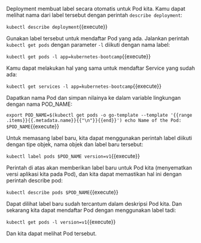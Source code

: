 Deployment membuat label secara otomatis untuk Pod kita. Kamu dapat melihat nama dari label tersebut dengan perintah `describe deployment`:

`kubectl describe deployment`{{execute}}

Gunakan label tersebut untuk mendaftar Pod yang ada. Jalankan perintah `kubectl get pods` dengan parameter `-l` diikuti dengan nama label:

`kubectl get pods -l app=kubernetes-bootcamp`{{execute}}

Kamu dapat melakukan hal yang sama untuk mendaftar Service yang sudah ada:

`kubectl get services -l app=kubernetes-bootcamp`{{execute}}

Dapatkan nama Pod dan simpan nilainya ke dalam variable lingkungan dengan nama POD_NAME:

`export POD_NAME=$(kubectl get pods -o go-template --template '{{range .items}}{{.metadata.name}}{{"\n"}}{{end}}')
echo Name of the Pod: $POD_NAME`{{execute}}

Untuk memasang label baru, kita dapat menggunakan perintah label diikuti dengan tipe objek, nama objek dan label baru tersebut:

`kubectl label pods $POD_NAME version=v1`{{execute}}

Perintah di atas akan memberikan label baru untuk Pod kita (menyematkan versi aplikasi kita pada Pod), dan kita dapat memastikan hal ini dengan perintah describe pod:

`kubectl describe pods $POD_NAME`{{execute}}

Dapat dilihat label baru sudah tercantum dalam deskripsi Pod kita. Dan sekarang kita dapat mendaftar Pod dengan menggunakan label tadi:

`kubectl get pods -l version=v1`{{execute}}

Dan kita dapat melihat Pod tersebut.
